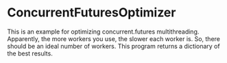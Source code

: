 # ConcurrentFuturesOptimizer
This is an example for optimizing concurrent.futures multithreading. Apparently, the more workers you use, the slower each worker is. So, there should be an ideal number of workers. This program returns a dictionary of the best results. 

